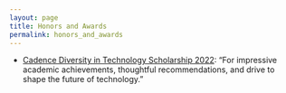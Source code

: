 ```yaml
---
layout: page
title: Honors and Awards
permalink: honors_and_awards
---
```


* <a href="https://community.cadence.com/" target="_blank">Cadence Diversity in Technology Scholarship 2022</a>: “For impressive academic achievements, thoughtful recommendations, and drive to shape the future of technology.”